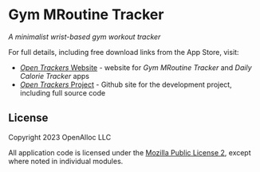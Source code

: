 # Gym MRoutine Tracker

_A minimalist wrist-based gym workout tracker_

For full details, including free download links from the App Store, visit:

* [_Open Trackers_ Website](https://open-trackers.github.io) - website for _Gym MRoutine Tracker_ and _Daily Calorie Tracker_ apps
* [_Open Trackers_ Project](https://github.com/open-trackers) - Github site for the development project, including full source code

## License

Copyright 2023 OpenAlloc LLC

All application code is licensed under the [Mozilla Public License 2](https://www.mozilla.org/en-US/MPL/2.0/), except where noted in individual modules.
